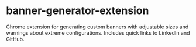 # banner-generator-extension
Chrome extension for generating custom banners with adjustable sizes and warnings about extreme configurations. Includes quick links to LinkedIn and GitHub.
